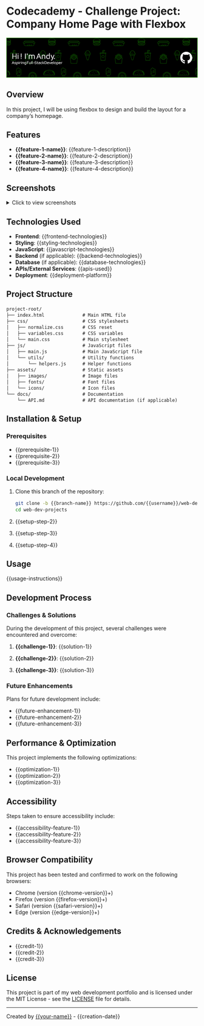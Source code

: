 # Codecademy - Challenge Project: Company Home Page with Flexbox

![Project Banner](./assets/images/github-header-image.png)

## Overview

In this project, I will be using flexbox to design and build the layout for a company’s homepage.

## Features

- **{{feature-1-name}}**: {{feature-1-description}}
- **{{feature-2-name}}**: {{feature-2-description}}
- **{{feature-3-name}}**: {{feature-3-description}}
- **{{feature-4-name}}**: {{feature-4-description}}

## Screenshots

<details>
<summary>Click to view screenshots</summary>

![Screenshot 1: {{screenshot-1-description}}](assets/images/screenshot-1.jpg)

![Screenshot 2: {{screenshot-2-description}}](assets/images/screenshot-2.jpg)

![Screenshot 3: {{screenshot-3-description}}](assets/images/screenshot-3.jpg)
</details>

## Technologies Used

- **Frontend**: {{frontend-technologies}}
- **Styling**: {{styling-technologies}}
- **JavaScript**: {{javascript-technologies}}
- **Backend** (if applicable): {{backend-technologies}}
- **Database** (if applicable): {{database-technologies}}
- **APIs/External Services**: {{apis-used}}
- **Deployment**: {{deployment-platform}}

## Project Structure

```
project-root/
├── index.html              # Main HTML file
├── css/                    # CSS stylesheets
│   ├── normalize.css       # CSS reset
│   ├── variables.css       # CSS variables
│   └── main.css            # Main stylesheet
├── js/                     # JavaScript files
│   ├── main.js             # Main JavaScript file
│   └── utils/              # Utility functions
│       └── helpers.js      # Helper functions
├── assets/                 # Static assets
│   ├── images/             # Image files
│   ├── fonts/              # Font files
│   └── icons/              # Icon files
└── docs/                   # Documentation
    └── API.md              # API documentation (if applicable)
```

## Installation & Setup

### Prerequisites

- {{prerequisite-1}}
- {{prerequisite-2}}
- {{prerequisite-3}}

### Local Development

1. Clone this branch of the repository:
   ```bash
   git clone -b {{branch-name}} https://github.com/{{username}}/web-dev-projects.git
   cd web-dev-projects
   ```

2. {{setup-step-2}}

3. {{setup-step-3}}

4. {{setup-step-4}}

## Usage

{{usage-instructions}}

## Development Process

### Challenges & Solutions

During the development of this project, several challenges were encountered and overcome:

1. **{{challenge-1}}**: {{solution-1}}

2. **{{challenge-2}}**: {{solution-2}}

3. **{{challenge-3}}**: {{solution-3}}

### Future Enhancements

Plans for future development include:

- {{future-enhancement-1}}
- {{future-enhancement-2}}
- {{future-enhancement-3}}

## Performance & Optimization

This project implements the following optimizations:

- {{optimization-1}}
- {{optimization-2}}
- {{optimization-3}}

## Accessibility

Steps taken to ensure accessibility include:

- {{accessibility-feature-1}}
- {{accessibility-feature-2}}
- {{accessibility-feature-3}}

## Browser Compatibility

This project has been tested and confirmed to work on the following browsers:

- Chrome (version {{chrome-version}}+)
- Firefox (version {{firefox-version}}+)
- Safari (version {{safari-version}}+)
- Edge (version {{edge-version}}+)

## Credits & Acknowledgements

- {{credit-1}}
- {{credit-2}}
- {{credit-3}}

## License

This project is part of my web development portfolio and is licensed under the MIT License - see the [LICENSE](../LICENSE) file for details.

---

Created by [{{your-name}}]({{your-portfolio-url}}) - {{creation-date}}
